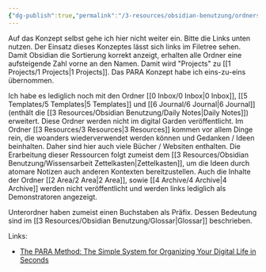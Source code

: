 ```yaml
---
{"dg-publish":true,"permalink":"/3-resources/obsidian-benutzung/ordnerstruktur-para/","created":"2024-06-23T19:46:00.899+02:00","updated":"2024-04-18T14:06:29.785+02:00"}
---
```



Auf das Konzept selbst gehe ich hier nicht weiter ein. Bitte die Links unten nutzen. Der Einsatz dieses Konzeptes lässt sich links im Filetree sehen. Damit Obsidian die Sortierung korrekt anzeigt, erhalten alle Ordner eine aufsteigende Zahl vorne an den Namen. Damit wird "Projects" zu [[1 Projects/1 Projects\|1 Projects]]. Das PARA Konzept habe ich eins-zu-eins übernommen.

Ich habe es lediglich noch mit den Ordner [[0 Inbox/0 Inbox\|0 Inbox]], [[5 Templates/5 Templates\|5 Templates]] und [[6 Journal/6 Journal\|6 Journal]] (enthält die [[3 Resources/Obsidian Benutzung/Daily Notes\|Daily Notes]]) erweitert. Diese Ordner werden nicht im digital Garden veröffentlicht.
Im Ordner [[3 Resources/3 Resources\|3 Resources]] kommen vor allem Dinge rein, die woanders wiederverwendet werden können und Gedanken / Ideen beinhalten. Daher sind hier auch viele Bücher / Websiten enthalten. Die Erarbeitung dieser Ressourcen folgt zumeist dem [[3 Resources/Obsidian Benutzung/Wissensarbeit Zettelkasten\|Zettelkasten]], um die Ideen durch atomare Notizen auch anderen Kontexten bereitzustellen. Auch die Inhalte der Ordner [[2 Area/2 Area\|2 Area]], sowie [[4 Archive/4 Archive\|4 Archive]] werden nicht veröffentlicht und werden links lediglich als Demonstratoren angezeigt.

Unterordner haben zumeist einen Buchstaben als Präfix. Dessen Bedeutung sind im [[3 Resources/Obsidian Benutzung/Glossar\|Glossar]] beschrieben.

Links:
- [The PARA Method: The Simple System for Organizing Your Digital Life in Seconds](https://fortelabs.com/blog/para/)
